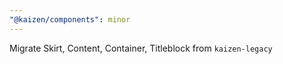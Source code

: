 ```yaml
---
"@kaizen/components": minor
---
```


Migrate Skirt, Content, Container, Titleblock from `kaizen-legacy`

